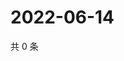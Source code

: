 # 2022-06-14

共 0 条

<!-- BEGIN WEIBO -->
<!-- 最后更新时间 Tue Jun 14 2022 14:20:46 GMT+0800 (China Standard Time) -->

<!-- END WEIBO -->
